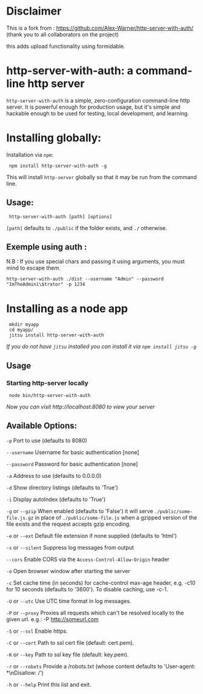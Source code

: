 # Disclaimer

This is a fork from : https://github.com/Alex-Warner/http-server-with-auth/ (thank you to all collaborators on the project)  

this adds upload functionality using formidable.

# http-server-with-auth: a command-line http server

`http-server-with-auth` is a simple, zero-configuration command-line http server.  It is powerful enough for production usage, but it's simple and hackable enough to be used for testing, local development, and learning.

# Installing globally:

Installation via `npm`:

     npm install http-server-with-auth -g

This will install `http-server` globally so that it may be run from the command line.

## Usage:

     http-server-with-auth [path] [options]

`[path]` defaults to `./public` if the folder exists, and `./` otherwise.

## Exemple using auth : 

N.B : If you use special chars and passing it using arguments, you must mind to escape them. 

    http-server-with-auth ./dist --username "Admin" --password "ImTheAdmini\$trator" -p 1234

# Installing as a node app

     mkdir myapp
     cd myapp/
     jitsu install http-server-with-auth

*If you do not have `jitsu` installed you can install it via `npm install jitsu -g`*

## Usage

### Starting http-server locally

     node bin/http-server-with-auth

*Now you can visit http://localhost:8080 to view your server*

## Available Options:

`-p` Port to use (defaults to 8080)
 
`--username` Username for basic authentication [none]

`--password` Password for basic authentication [none]

`-a` Address to use (defaults to 0.0.0.0)

`-d` Show directory listings (defaults to 'True')

`-i` Display autoIndex (defaults to 'True')

`-g` or `--gzip` When enabled (defaults to 'False') it will serve `./public/some-file.js.gz` in place of `./public/some-file.js` when a gzipped version of the file exists and the request accepts gzip encoding.

`-e` or `--ext` Default file extension if none supplied (defaults to 'html')

`-s` or `--silent` Suppress log messages from output

`--cors` Enable CORS via the `Access-Control-Allow-Origin` header

`-o` Open browser window after starting the server

`-c` Set cache time (in seconds) for cache-control max-age header, e.g. -c10 for 10 seconds (defaults to '3600'). To disable caching, use -c-1.

`-U` or `--utc` Use UTC time format in log messages.

`-P` or `--proxy` Proxies all requests which can't be resolved locally to the given url. e.g.: -P http://someurl.com

`-S` or `--ssl` Enable https.

`-C` or `--cert` Path to ssl cert file (default: cert.pem).

`-K` or `--key` Path to ssl key file (default: key.pem).

`-r` or `--robots` Provide a /robots.txt (whose content defaults to 'User-agent: *\nDisallow: /')

`-h` or `--help` Print this list and exit.
